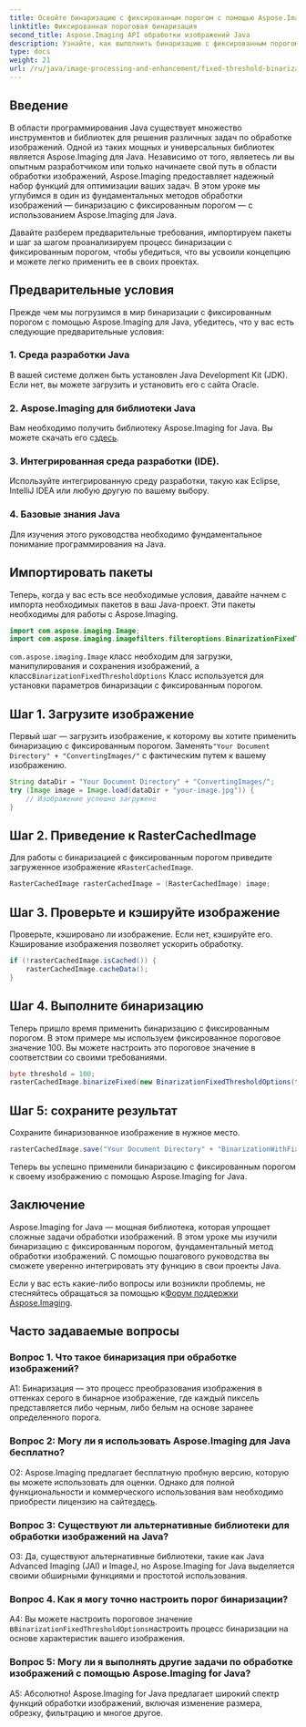 ```yaml
---
title: Освойте бинаризацию с фиксированным порогом с помощью Aspose.Imaging для Java
linktitle: Фиксированная пороговая бинаризация
second_title: Aspose.Imaging API обработки изображений Java
description: Узнайте, как выполнить бинаризацию с фиксированным порогом для изображений с помощью Aspose.Imaging для Java.
type: docs
weight: 21
url: /ru/java/image-processing-and-enhancement/fixed-threshold-binarization/
---
```

## Введение

В области программирования Java существует множество инструментов и библиотек для решения различных задач по обработке изображений. Одной из таких мощных и универсальных библиотек является Aspose.Imaging для Java. Независимо от того, являетесь ли вы опытным разработчиком или только начинаете свой путь в области обработки изображений, Aspose.Imaging предоставляет надежный набор функций для оптимизации ваших задач. В этом уроке мы углубимся в один из фундаментальных методов обработки изображений — бинаризацию с фиксированным порогом — с использованием Aspose.Imaging для Java.

Давайте разберем предварительные требования, импортируем пакеты и шаг за шагом проанализируем процесс бинаризации с фиксированным порогом, чтобы убедиться, что вы усвоили концепцию и можете легко применить ее в своих проектах.

## Предварительные условия

Прежде чем мы погрузимся в мир бинаризации с фиксированным порогом с помощью Aspose.Imaging для Java, убедитесь, что у вас есть следующие предварительные условия:

### 1. Среда разработки Java

В вашей системе должен быть установлен Java Development Kit (JDK). Если нет, вы можете загрузить и установить его с сайта Oracle.

### 2. Aspose.Imaging для библиотеки Java

 Вам необходимо получить библиотеку Aspose.Imaging for Java. Вы можете скачать его с[здесь](https://releases.aspose.com/imaging/java/).

### 3. Интегрированная среда разработки (IDE).

Используйте интегрированную среду разработки, такую как Eclipse, IntelliJ IDEA или любую другую по вашему выбору.

### 4. Базовые знания Java

Для изучения этого руководства необходимо фундаментальное понимание программирования на Java.

## Импортировать пакеты

Теперь, когда у вас есть все необходимые условия, давайте начнем с импорта необходимых пакетов в ваш Java-проект. Эти пакеты необходимы для работы с Aspose.Imaging.

```java
import com.aspose.imaging.Image;
import com.aspose.imaging.imagefilters.filteroptions.BinarizationFixedThresholdOptions;
```

`com.aspose.imaging.Image` класс необходим для загрузки, манипулирования и сохранения изображений, а класс`BinarizationFixedThresholdOptions` Класс используется для установки параметров бинаризации с фиксированным порогом.

## Шаг 1. Загрузите изображение

 Первый шаг — загрузить изображение, к которому вы хотите применить бинаризацию с фиксированным порогом. Заменять`"Your Document Directory" + "ConvertingImages/"` с фактическим путем к вашему изображению.

```java
String dataDir = "Your Document Directory" + "ConvertingImages/";
try (Image image = Image.load(dataDir + "your-image.jpg")) {
    // Изображение успешно загружено
}
```

## Шаг 2. Приведение к RasterCachedImage

 Для работы с бинаризацией с фиксированным порогом приведите загруженное изображение к`RasterCachedImage`.

```java
RasterCachedImage rasterCachedImage = (RasterCachedImage) image;
```

## Шаг 3. Проверьте и кэшируйте изображение

Проверьте, кэшировано ли изображение. Если нет, кэшируйте его. Кэширование изображения позволяет ускорить обработку.

```java
if (!rasterCachedImage.isCached()) {
    rasterCachedImage.cacheData();
}
```

## Шаг 4. Выполните бинаризацию

Теперь пришло время применить бинаризацию с фиксированным порогом. В этом примере мы используем фиксированное пороговое значение 100. Вы можете настроить это пороговое значение в соответствии со своими требованиями.

```java
byte threshold = 100;
rasterCachedImage.binarizeFixed(new BinarizationFixedThresholdOptions(threshold));
```

## Шаг 5: сохраните результат

Сохраните бинаризованное изображение в нужное место.

```java
rasterCachedImage.save("Your Document Directory" + "BinarizationWithFixedThreshold_out.jpg");
```

Теперь вы успешно применили бинаризацию с фиксированным порогом к своему изображению с помощью Aspose.Imaging for Java.

## Заключение

Aspose.Imaging for Java — мощная библиотека, которая упрощает сложные задачи обработки изображений. В этом уроке мы изучили бинаризацию с фиксированным порогом, фундаментальный метод обработки изображений. С помощью пошагового руководства вы сможете уверенно интегрировать эту функцию в свои проекты Java.

Если у вас есть какие-либо вопросы или возникли проблемы, не стесняйтесь обращаться за помощью к[Форум поддержки Aspose.Imaging](https://forum.aspose.com/).

## Часто задаваемые вопросы

### Вопрос 1. Что такое бинаризация при обработке изображений?

A1: Бинаризация — это процесс преобразования изображения в оттенках серого в бинарное изображение, где каждый пиксель представляется либо черным, либо белым на основе заранее определенного порога.

### Вопрос 2: Могу ли я использовать Aspose.Imaging для Java бесплатно?

 О2: Aspose.Imaging предлагает бесплатную пробную версию, которую вы можете использовать для оценки. Однако для полной функциональности и коммерческого использования вам необходимо приобрести лицензию на сайте[здесь](https://purchase.aspose.com/buy).

### Вопрос 3: Существуют ли альтернативные библиотеки для обработки изображений на Java?

О3: Да, существуют альтернативные библиотеки, такие как Java Advanced Imaging (JAI) и ImageJ, но Aspose.Imaging for Java выделяется своими обширными функциями и простотой использования.

### Вопрос 4. Как я могу точно настроить порог бинаризации?

 A4: Вы можете настроить пороговое значение в`BinarizationFixedThresholdOptions`настроить процесс бинаризации на основе характеристик вашего изображения.

### Вопрос 5: Могу ли я выполнять другие задачи по обработке изображений с помощью Aspose.Imaging for Java?

А5: Абсолютно! Aspose.Imaging for Java предлагает широкий спектр функций обработки изображений, включая изменение размера, обрезку, фильтрацию и многое другое.